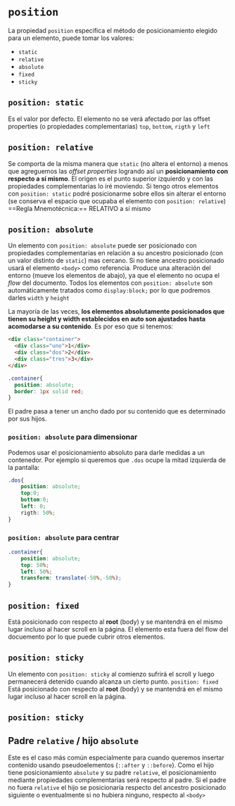# `position`
La propiedad `position` especifica el método de posicionamiento elegido para un elemento, puede tomar los valores:
* `static`
* `relative`
* `absolute`
* `fixed`
* `sticky`

## `position: static`
Es el valor por defecto. El elemento no se verá afectado por las offset properties (o propiedades complementarias) `top`, `bottom`, `rigth` y `left`

## `position: relative`
Se comporta de la misma manera que `static` (no altera el entorno) a menos que agreguemos las *offset properties* logrando así un **posicionamiento con respecto a sí mismo**.
El origen es el punto superior izquierdo y con las propiedades complementarias lo iré moviendo. Si tengo otros elementos con `position: static` podré posicionarme sobre ellos sin alterar el entorno (se conserva el espacio que ocupaba el elemento con `position: relative`)
==Regla Mnemotécnica:== RELATIVO a sí mismo

## `position: absolute`
Un elemento con `position: absolute` puede ser posicionado con propiedades complementarias en relación a su ancestro posicionado (con un valor distinto de `static`) mas cercano. Si no tiene ancestro posicionado usará el elemento `<body>` como referencia.
Produce una alteración del entorno (mueve los elementos de abajo), ya que el elemento no ocupa el *flow* del documento.
Todos los elementos con `position: absolute` son automáticamente tratados como `display:block;` por lo que podremos darles `width` y `height`

La mayoría de las veces, **los elementos absolutamente posicionados que tienen su height y width establecidos en auto son ajustados hasta acomodarse a su contenido**.
Es por eso que si tenemos:
```html
<div class="container">
  <div class="uno">1</div>
  <div class="dos">2</div>
  <div class="tres">3</div>
</div>
```
```css
.container{
  position: absolute;
  border: 1px solid red;
}
```
El padre pasa a tener un ancho dado por su contenido que es determinado por sus hijos.

### `position: absolute` para dimensionar
Podemos usar el posicionamiento absoluto para darle medidas a un contenedor. Por ejemplo si queremos que `.dos` ocupe la mitad izquierda de la pantalla:
```css
.dos{
	position: absolute;
	top:0;
	bottom:0;
	left: 0;
	rigth: 50%;
}
```

### `position: absolute` para centrar
```css
.container{
	position: absolute;
	top: 50%;
	left: 50%;
	transform: translate(-50%,-50%);
}
```

## `position: fixed`
Está posicionado con respecto al **root** (body) y se mantendrá en el mismo lugar incluso al hacer scroll en la página. El elemento esta fuera del flow del docuemento por lo que puede cubrir otros elementos.

## `position: sticky`
Un elemento con `position: sticky` al comienzo sufrirá el scroll y luego permanecerá  detenido cuando alcanza un cierto punto. `position: fixed`
Está posicionado con respecto al **root** (body) y se mantendrá en el mismo lugar incluso al hacer scroll en la página.

## `position: sticky`

## Padre `relative` / hijo `absolute`
Este es el caso más común especialmente para cuando queremos insertar contenido usando pseudoelementos (`::after` y `::before`). Como el hijo tiene posicionamiento `absolute` y su padre `relative`, el posicionamiento mediante propiedades complementarias será respecto al padre. 
Si el padre no fuera `relative` el hijo se posicionaría respecto del ancestro posicionado siguiente o eventualmente si no hubiera ninguno, respecto al `<body>`